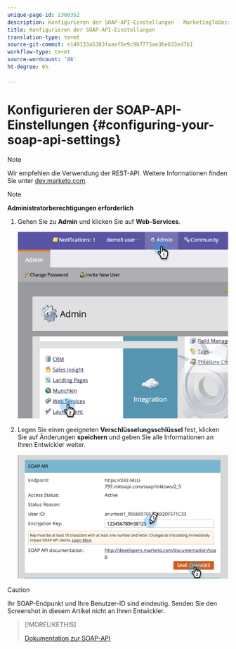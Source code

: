 ```yaml
---
unique-page-id: 2360352
description: Konfigurieren der SOAP-API-Einstellungen - MarketingToDocs - Produktdokumentation
title: Konfigurieren der SOAP-API-Einstellungen
translation-type: tm+mt
source-git-commit: e149133a5383faaef5e9c9b7775ae36e633ed7b1
workflow-type: tm+mt
source-wordcount: '86'
ht-degree: 0%

---
```



# Konfigurieren der SOAP-API-Einstellungen {#configuring-your-soap-api-settings}

>[!NOTE]
>
>Wir empfehlen die Verwendung der REST-API. Weitere Informationen finden Sie unter [dev.marketo.com](http://developers.marketo.com/documentation/rest/).

>[!NOTE]
>
>**Administratorberechtigungen erforderlich**

1. Gehen Sie zu **Admin** und klicken Sie auf **Web-Services**.

   ![](assets/image2014-9-19-10-3a58-3a11.png)

1. Legen Sie einen geeigneten **Verschlüsselungsschlüssel** fest, klicken Sie auf Änderungen **speichern** und geben Sie alle Informationen an Ihren Entwickler weiter.

   ![](assets/image2014-9-19-11-3a0-3a46.png)

>[!CAUTION]
>
>Ihr SOAP-Endpunkt und Ihre Benutzer-ID sind eindeutig. Senden Sie den Screenshot in diesem Artikel nicht an Ihren Entwickler.

>[!MORELIKETHIS]
>
>[Dokumentation zur SOAP-API](http://developers.marketo.com/documentation/soap/)

